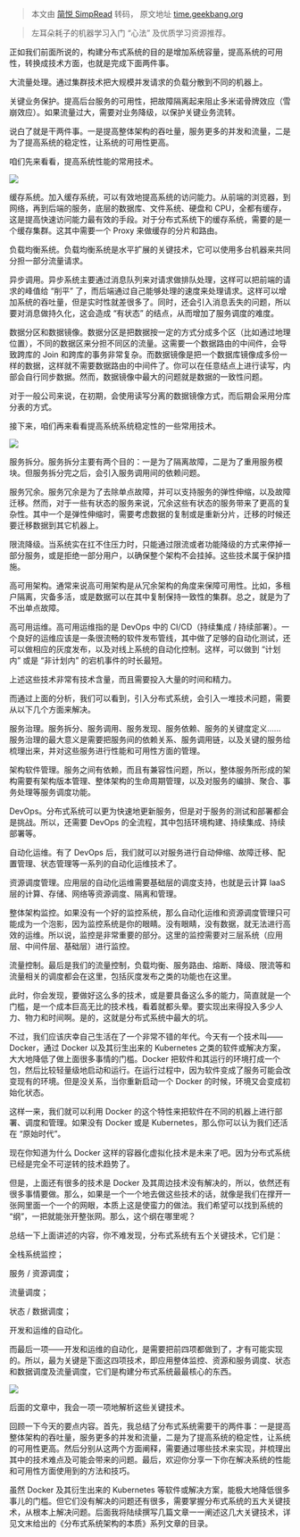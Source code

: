 > 本文由 [简悦 SimpRead](http://ksria.com/simpread/) 转码， 原文地址 [time.geekbang.org](https://time.geekbang.org/column/article/1512)

> 左耳朵耗子的机器学习入门 “心法” 及优质学习资源推荐。

正如我们前面所说的，构建分布式系统的目的是增加系统容量，提高系统的可用性，转换成技术方面，也就是完成下面两件事。

大流量处理。通过集群技术把大规模并发请求的负载分散到不同的机器上。

关键业务保护。提高后台服务的可用性，把故障隔离起来阻止多米诺骨牌效应（雪崩效应）。如果流量过大，需要对业务降级，以保护关键业务流转。

说白了就是干两件事。一是提高整体架构的吞吐量，服务更多的并发和流量，二是为了提高系统的稳定性，让系统的可用性更高。

咱们先来看看，提高系统性能的常用技术。

![](https://static001.geekbang.org/resource/image/a9/17/a9edeae125a80f381003d8d9d0056317.png)

缓存系统。加入缓存系统，可以有效地提高系统的访问能力。从前端的浏览器，到网络，再到后端的服务，底层的数据库、文件系统、硬盘和 CPU，全都有缓存，这是提高快速访问能力最有效的手段。对于分布式系统下的缓存系统，需要的是一个缓存集群。这其中需要一个 Proxy 来做缓存的分片和路由。

负载均衡系统。负载均衡系统是水平扩展的关键技术，它可以使用多台机器来共同分担一部分流量请求。

异步调用。异步系统主要通过消息队列来对请求做排队处理，这样可以把前端的请求的峰值给 “削平” 了，而后端通过自己能够处理的速度来处理请求。这样可以增加系统的吞吐量，但是实时性就差很多了。同时，还会引入消息丢失的问题，所以要对消息做持久化，这会造成 “有状态” 的结点，从而增加了服务调度的难度。

数据分区和数据镜像。数据分区是把数据按一定的方式分成多个区（比如通过地理位置），不同的数据区来分担不同区的流量。这需要一个数据路由的中间件，会导致跨库的 Join 和跨库的事务非常复杂。而数据镜像是把一个数据库镜像成多份一样的数据，这样就不需要数据路由的中间件了。你可以在任意结点上进行读写，内部会自行同步数据。然而，数据镜像中最大的问题就是数据的一致性问题。

对于一般公司来说，在初期，会使用读写分离的数据镜像方式，而后期会采用分库分表的方式。

接下来，咱们再来看看提高系统系统稳定性的一些常用技术。

![](https://static001.geekbang.org/resource/image/be/79/befd21e1b41a257c5028f8c1bc7fa279.png)

服务拆分。服务拆分主要有两个目的：一是为了隔离故障，二是为了重用服务模块。但服务拆分完之后，会引入服务调用间的依赖问题。

服务冗余。服务冗余是为了去除单点故障，并可以支持服务的弹性伸缩，以及故障迁移。然而，对于一些有状态的服务来说，冗余这些有状态的服务带来了更高的复杂性。其中一个是弹性伸缩时，需要考虑数据的复制或是重新分片，迁移的时候还要迁移数据到其它机器上。

限流降级。当系统实在扛不住压力时，只能通过限流或者功能降级的方式来停掉一部分服务，或是拒绝一部分用户，以确保整个架构不会挂掉。这些技术属于保护措施。

高可用架构。通常来说高可用架构是从冗余架构的角度来保障可用性。比如，多租户隔离，灾备多活，或是数据可以在其中复制保持一致性的集群。总之，就是为了不出单点故障。

高可用运维。高可用运维指的是 DevOps 中的 CI/CD（持续集成 / 持续部署）。一个良好的运维应该是一条很流畅的软件发布管线，其中做了足够的自动化测试，还可以做相应的灰度发布，以及对线上系统的自动化控制。这样，可以做到 “计划内” 或是 “非计划内” 的宕机事件的时长最短。

上述这些技术非常有技术含量，而且需要投入大量的时间和精力。

而通过上面的分析，我们可以看到，引入分布式系统，会引入一堆技术问题，需要从以下几个方面来解决。

服务治理。服务拆分、服务调用、服务发现、服务依赖、服务的关键度定义…… 服务治理的最大意义是需要把服务间的依赖关系、服务调用链，以及关键的服务给梳理出来，并对这些服务进行性能和可用性方面的管理。

架构软件管理。服务之间有依赖，而且有兼容性问题，所以，整体服务所形成的架构需要有架构版本管理、整体架构的生命周期管理，以及对服务的编排、聚合、事务处理等服务调度功能。

DevOps。分布式系统可以更为快速地更新服务，但是对于服务的测试和部署都会是挑战。所以，还需要 DevOps 的全流程，其中包括环境构建、持续集成、持续部署等。

自动化运维。有了 DevOps 后，我们就可以对服务进行自动伸缩、故障迁移、配置管理、状态管理等一系列的自动化运维技术了。

资源调度管理。应用层的自动化运维需要基础层的调度支持，也就是云计算 IaaS 层的计算、存储、网络等资源调度、隔离和管理。

整体架构监控。如果没有一个好的监控系统，那么自动化运维和资源调度管理只可能成为一个泡影，因为监控系统是你的眼睛。没有眼睛，没有数据，就无法进行高效的运维。所以说，监控是非常重要的部分。这里的监控需要对三层系统（应用层、中间件层、基础层）进行监控。

流量控制。最后是我们的流量控制，负载均衡、服务路由、熔断、降级、限流等和流量相关的调度都会在这里，包括灰度发布之类的功能也在这里。

此时，你会发现，要做好这么多的技术，或是要具备这么多的能力，简直就是一个门槛，是一个成本巨高无比的技术栈，看着就都头晕。要实现出来得投入多少人力、物力和时间啊。是的，这就是分布式系统中最大的坑。

不过，我们应该庆幸自己生活在了一个非常不错的年代。今天有一个技术叫——Docker，通过 Docker 以及其衍生出来的 Kubernetes 之类的软件或解决方案，大大地降低了做上面很多事情的门槛。Docker 把软件和其运行的环境打成一个包，然后比较轻量级地启动和运行。在运行过程中，因为软件变成了服务可能会改变现有的环境。但是没关系，当你重新启动一个 Docker 的时候，环境又会变成初始化状态。

这样一来，我们就可以利用 Docker 的这个特性来把软件在不同的机器上进行部署、调度和管理。如果没有 Docker 或是 Kubernetes，那么你可以认为我们还活在 “原始时代”。

现在你知道为什么 Docker 这样的容器化虚拟化技术是未来了吧。因为分布式系统已经是完全不可逆转的技术趋势了。

但是，上面还有很多的技术是 Docker 及其周边技术没有解决的，所以，依然还有很多事情要做。那么，如果是一个一个地去做这些技术的话，就像是我们在撑开一张网里面一个一个的网眼，本质上这是使蛮力的做法。我们希望可以找到系统的 “纲”，一把就能张开整张网。那么，这个纲在哪里呢？

总结一下上面讲述的内容，你不难发现，分布式系统有五个关键技术，它们是：

全栈系统监控；

服务 / 资源调度；

流量调度；

状态 / 数据调度；

开发和运维的自动化。

而最后一项——开发和运维的自动化，是需要把前四项都做到了，才有可能实现的。所以，最为关键是下面这四项技术，即应用整体监控、资源和服务调度、状态和数据调度及流量调度，它们是构建分布式系统最最核心的东西。

![](https://static001.geekbang.org/resource/image/89/f2/8958a432f32dd742b6503b60f97cc3f2.png)

后面的文章中，我会一项一项地解析这些关键技术。

回顾一下今天的要点内容。首先，我总结了分布式系统需要干的两件事：一是提高整体架构的吞吐量，服务更多的并发和流量，二是为了提高系统的稳定性，让系统的可用性更高。然后分别从这两个方面阐释，需要通过哪些技术来实现，并梳理出其中的技术难点及可能会带来的问题。最后，欢迎你分享一下你在解决系统的性能和可用性方面使用到的方法和技巧。

虽然 Docker 及其衍生出来的 Kubernetes 等软件或解决方案，能极大地降低很多事儿的门槛。但它们没有解决的问题还有很多，需要掌握分布式系统的五大关键技术，从根本上解决问题。后面我将陆续撰写几篇文章一一阐述这几大关键技术，详见文末给出的《分布式系统架构的本质》系列文章的目录。
